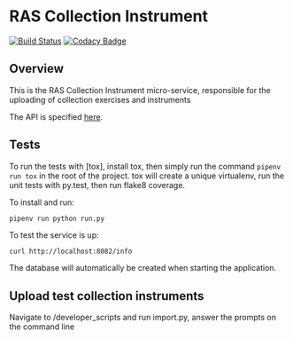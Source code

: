 # RAS Collection Instrument

[![Build Status](https://travis-ci.org/ONSdigital/ras-collection-instrument.svg?branch=master)](https://travis-ci.org/ONSdigital/ras-collection-instrument) [![Codacy Badge](https://api.codacy.com/project/badge/Grade/e4cee89df456488c95c26c10a07e4f97)](https://www.codacy.com/app/ONSDigital/ras-collection-instrument?utm_source=github.com&amp;utm_medium=referral&amp;utm_content=ONSdigital/ras-collection-instrument&amp;utm_campaign=Badge_Grade)

## Overview
This is the RAS Collection Instrument micro-service, responsible for the uploading of collection exercises and instruments

The API is specified [here](./API.md).


## Tests
To run the tests with [tox], install tox, then simply run the command `pipenv run tox` in the root of the project.
tox will create a unique virtualenv, run the unit tests with py.test, then run flake8 coverage.

To install and run:
``` bash
pipenv run python run.py
```

To test the service is up:

```
curl http://localhost:8082/info
```

The database will automatically be created when starting the application.

## Upload test collection instruments
Navigate to /developer_scripts and run import.py, answer the prompts on the command line


